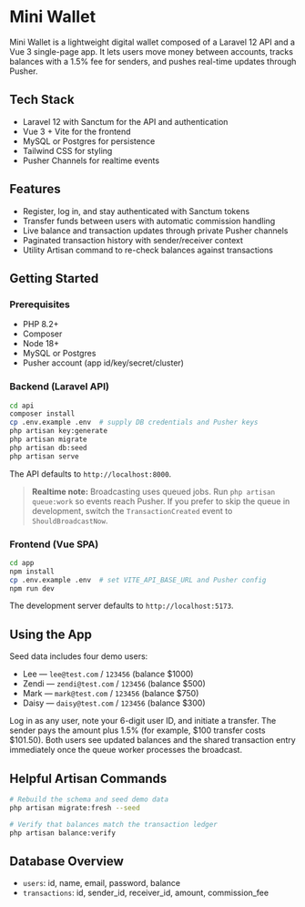 # Mini Wallet

Mini Wallet is a lightweight digital wallet composed of a Laravel 12 API and a Vue 3 single-page app. It lets users move money between accounts, tracks balances with a 1.5% fee for senders, and pushes real-time updates through Pusher.

## Tech Stack

- Laravel 12 with Sanctum for the API and authentication
- Vue 3 + Vite for the frontend
- MySQL or Postgres for persistence
- Tailwind CSS for styling
- Pusher Channels for realtime events

## Features

- Register, log in, and stay authenticated with Sanctum tokens
- Transfer funds between users with automatic commission handling
- Live balance and transaction updates through private Pusher channels
- Paginated transaction history with sender/receiver context
- Utility Artisan command to re-check balances against transactions

## Getting Started

### Prerequisites

- PHP 8.2+
- Composer
- Node 18+
- MySQL or Postgres
- Pusher account (app id/key/secret/cluster)

### Backend (Laravel API)

```bash
cd api
composer install
cp .env.example .env  # supply DB credentials and Pusher keys
php artisan key:generate
php artisan migrate
php artisan db:seed
php artisan serve
```

The API defaults to `http://localhost:8000`.

> **Realtime note:** Broadcasting uses queued jobs. Run `php artisan queue:work` so events reach Pusher. If you prefer to skip the queue in development, switch the `TransactionCreated` event to `ShouldBroadcastNow`.

### Frontend (Vue SPA)

```bash
cd app
npm install
cp .env.example .env  # set VITE_API_BASE_URL and Pusher config
npm run dev
```

The development server defaults to `http://localhost:5173`.

## Using the App

Seed data includes four demo users:

- Lee — `lee@test.com` / `123456` (balance $1000)
- Zendi — `zendi@test.com` / `123456` (balance $500)
- Mark — `mark@test.com` / `123456` (balance $750)
- Daisy — `daisy@test.com` / `123456` (balance $300)

Log in as any user, note your 6-digit user ID, and initiate a transfer. The sender pays the amount plus 1.5% (for example, $100 transfer costs $101.50). Both users see updated balances and the shared transaction entry immediately once the queue worker processes the broadcast.

## Helpful Artisan Commands

```bash
# Rebuild the schema and seed demo data
php artisan migrate:fresh --seed

# Verify that balances match the transaction ledger
php artisan balance:verify
```

## Database Overview

- `users`: id, name, email, password, balance
- `transactions`: id, sender_id, receiver_id, amount, commission_fee
